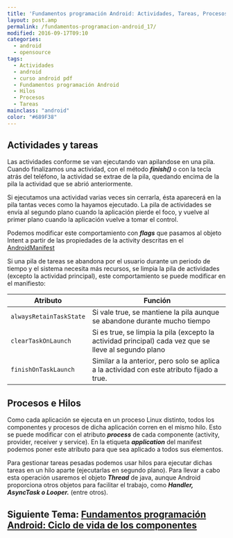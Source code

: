 ```yaml
---
title: 'Fundamentos programación Android: Actividades, Tareas, Procesos e Hilos'
layout: post.amp
permalink: /fundamentos-programacion-android_17/
modified: 2016-09-17T09:10
categories:
  - android
  - opensource
tags:
  - Actividades
  - android
  - curso android pdf
  - Fundamentos programación Android
  - Hilos
  - Procesos
  - Tareas
mainclass: "android"
color: "#689F38"
---
```




## Actividades y tareas

Las actividades conforme se van ejecutando van apilandose en una pila. Cuando finalizamos una actividad, con el método ***finish()*** o con la tecla atrás del teléfono, la actividad se extrae de la pila, quedando encima de la pila la actividad que se abrió anteriormente.

Si ejecutamos una actividad varias veces sin cerrarla, ésta aparecerá en la pila tantas veces como la hayamos ejecutado. La pila de actividades se envía al segundo plano cuando la aplicación pierde el foco, y vuelve al primer plano cuando la aplicación vuelve a tomar el control.

<!--more-->

Podemos modificar este comportamiento con ***flags*** que pasamos al objeto Intent a partir de las propiedades de la activity descritas en el [AndroidManifest][1]

Si una pila de tareas se abandona por el usuario durante un periodo de tiempo y el sistema necesita más recursos, se limpia la pila de actividades (excepto la actividad principal), este comportamiento se puede modificar en el manifiesto:

| Atributo              	| Función                                                                                               	|
|---------------------------|-----------------------------------------------------------------------------------------------------------|
| `alwaysRetainTaskState` 	| Si vale true, se mantiene la pila aunque se abandone durante mucho tiempo                             	|
| `clearTaskOnLaunch`     	| Si es true, se limpia la pila (excepto la actividad principal) cada vez que se lleve al segundo plano 	|
| `finishOnTaskLaunch`    	| Similar a la anterior, pero solo se aplica a la actividad con este atributo fijado a true.            	|


## Procesos e Hilos

Como cada aplicación se ejecuta en un proceso Linux distinto, todos los componentes y procesos de dicha aplicación corren en el mismo hilo. Esto se puede modificar con el atributo ***process*** de cada componente (activity, provider, receiver y service). En la etiqueta ***application*** del manifest podemos poner este atributo para que sea aplicado a todos sus elementos.

Para gestionar tareas pesadas podemos usar hilos para ejecutar dichas tareas en un hilo aparte (ejecutarlas en segundo plano). Para llevar a cabo esta operación usaremos el objeto ***Thread*** de java, aunque Android proporciona otros objetos para facilitar el trabajo, como ***Handler, AsyncTask o Looper.*** (entre otros).

## Siguiente Tema: [Fundamentos programación Android: Ciclo de vida de los componentes][2]

 [1]: http://developer.android.com/guide/topics/manifest/manifest-intro.html
 [2]: https://elbauldelprogramador.com/fundamentos-programacion-android-ciclo/
